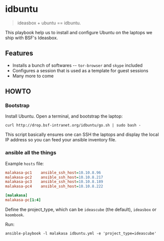# idbuntu

> ideasbox + ubuntu == idbuntu.

This playbook help us to install and configure Ubuntu on the laptops we ship
with BSF's Ideasbox.

## Features

* Installs a bunch of softwares -- `tor-browser` and `skype` included
* Configures a session that is used as a template for guest sessions
* Many more to come

## HOWTO

### Bootstrap

Install Ubuntu. Open a terminal, and bootstrap the laptop:

```shell
curl http://drop.bsf-intranet.org/idbuntu/go.sh | sudo bash -
```

This script basically ensures one can SSH the laptops and display the local
IP address so you can feed your ansible inventory file.

### ansible all the things

Example `hosts` file:

```ini
malakasa-pc1    ansible_ssh_host=10.10.8.96
malakasa-pc2    ansible_ssh_host=10.10.8.217
malakasa-pc3    ansible_ssh_host=10.10.8.189
malakasa-pc4    ansible_ssh_host=10.10.8.222

[malakasa]
malakasa-pc[1:4]
```

Define the project_type, which can be `ideascube` (the default), `ideasbox` or `koombook`.

Run:

```shell
ansible-playbook -l malakasa idbuntu.yml -e 'project_type=ideascube'
```
